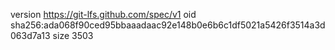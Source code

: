 version https://git-lfs.github.com/spec/v1
oid sha256:ada068f90ced95bbaaadaac92e148b0e6b6c1df5021a5426f3514a3d063d7a13
size 3503
